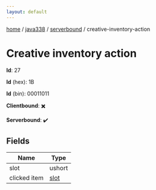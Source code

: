 ```yaml
---
layout: default
---
```


[home](/)  /  [java338](/protocol/java338)  /  [serverbound](/protocol/java338/serverbound)  /  creative-inventory-action

# Creative inventory action

**Id**: 27

**Id** (hex): 1B

**Id** (bin): 00011011

**Clientbound**: ✖️

**Serverbound**: ✔️

## Fields

Name | Type
---|---
slot | ushort
clicked item | [slot](/protocol/java338/types/slot)
